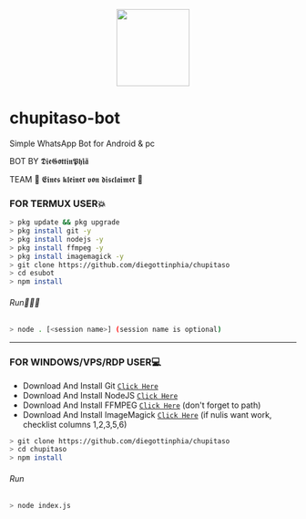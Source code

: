 <p align="center">
<img src="https://media.giphy.com/media/lnOXJzos7UjzQZeh2N/giphy.gif" width="128" height="135"/>
</p>

# chupitaso-bot
Simple WhatsApp Bot for Android & pc

BOT BY 𝕯ͥ𝖎𝖊𝕲𝖔̈𝖙𝖙𝖎𝖓𝕻𝖍𝖎ͣ𝖆ͫ

TEAM  🐊 𝕰𝖎𝖓𝖊𝖘 𝖐𝖑𝖊𝖎𝖓𝖊𝖗 𝖛𝖔𝖓 𝖉𝖎𝖘𝖈𝖑𝖆𝖎𝖒𝖊𝖗 🌴

### FOR TERMUX USER💥
```bash
> pkg update && pkg upgrade
> pkg install git -y
> pkg install nodejs -y
> pkg install ffmpeg -y
> pkg install imagemagick -y
> git clone https://github.com/diegottinphia/chupitaso
> cd esubot
> npm install
```
###### Run🏃🏻‍♂️
```bash
> node . [<session name>] (session name is optional)
```

---------

### FOR WINDOWS/VPS/RDP USER💻
* Download And Install Git [`Click Here`](https://git-scm.com/downloads) <br>
* Download And Install NodeJS [`Click Here`](https://nodejs.org/en/download) <br>
* Download And Install FFMPEG [`Click Here`](https://ffmpeg.org/download.html) (don't forget to path) 
* Download And Install ImageMagick [`Click Here`](https://imagemagick.org/script/download.php) (if nulis want work,  checklist columns 1,2,3,5,6) 
```bash
> git clone https://github.com/diegottinphia/chupitaso
> cd chupitaso
> npm install
```
###### Run
```bash
> node index.js
```
